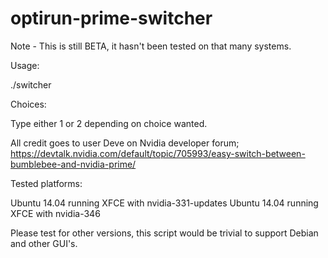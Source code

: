 # optirun-prime-switcher

Note - This is still BETA, it hasn't been tested on that many systems.

Usage:

./switcher

Choices:

Type either 1 or 2 depending on choice wanted.

All credit goes to user Deve on Nvidia developer forum;
https://devtalk.nvidia.com/default/topic/705993/easy-switch-between-bumblebee-and-nvidia-prime/

Tested platforms:

Ubuntu 14.04 running XFCE with nvidia-331-updates
Ubuntu 14.04 running XFCE with nvidia-346

Please test for other versions, this script would be trivial to support Debian and other GUI's.
